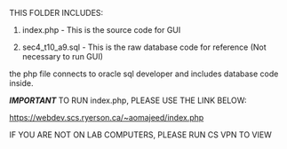 THIS FOLDER INCLUDES:

1. index.php - This is the source code for GUI

2. sec4_t10_a9.sql - This is the raw database code for reference (Not necessary to run GUI)

the php file connects to oracle sql developer and includes database code inside.

***IMPORTANT***
TO RUN index.php, PLEASE USE THE LINK BELOW:

https://webdev.scs.ryerson.ca/~aomajeed/index.php

IF YOU ARE NOT ON LAB COMPUTERS, PLEASE RUN CS VPN TO VIEW
